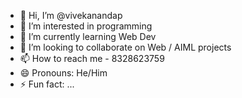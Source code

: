 - 👋 Hi, I’m @vivekanandap
- 👀 I’m interested in programming
- 🌱 I’m currently learning Web Dev
- 💞️ I’m looking to collaborate on Web / AIML projects
- 📫 How to reach me - 8328623759
- 😄 Pronouns: He/Him
- ⚡ Fun fact: ...

<!---
vivekanandap/vivekanandap is a ✨ special ✨ repository because its `README.md` (this file) appears on your GitHub profile.
You can click the Preview link to take a look at your changes.
--->
